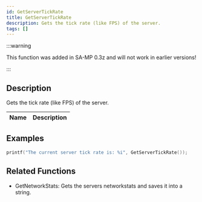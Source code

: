```yaml
---
id: GetServerTickRate
title: GetServerTickRate
description: Gets the tick rate (like FPS) of the server.
tags: []
---
```


:::warning

This function was added in SA-MP 0.3z and will not work in earlier versions!

:::

## Description

Gets the tick rate (like FPS) of the server.


| Name | Description |
|------|-------------|


## Examples


```c
printf("The current server tick rate is: %i", GetServerTickRate());
```


## Related Functions


-  GetNetworkStats: Gets the servers networkstats and saves it into a string.